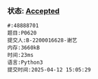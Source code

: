 ### 状态: [Accepted](http://dsbpython.openjudge.cn/dspythonbook/solution/48888701/)
```
#:48888701
题目:P0620
提交人:B-2200016628-谢艺
内存:3660kB
时间:23ms
语言:Python3
提交时间:2025-04-12 15:05:29
```